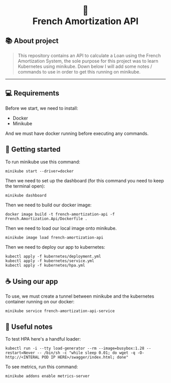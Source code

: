 <h1 align="center">
📄<br>French Amortization API
</h1>

## 📚 About project

> This repository contains an API to calculate a Loan using the French Amortization System, the sole purpose for this project was to learn Kubernetes using minikube. Down below I will add some notes / commands to use in order to get this running on minikube.
---


## 💻 Requirements

Before we start, we need to install:
- Docker
- Minikube

And we must have docker running before executing any commands.

## 🚀 Getting started

To run minikube use this command:

```
minikube start --driver=docker
```

Then we need to set up the dashboard (for this command you need to keep the terminal open):

```
minikube dashboard
```

Then we need to build our docker image:

```
docker image build -t french-amortization-api -f French.Amortization.Api/Dockerfile .
```

Then we need to load our local image onto minikube.

```
minikube image load french-amortization-api
```

Then we need to deploy our app to kubernetes:
```
kubectl apply -f kubernetes/deployment.yml
kubectl apply -f kubernetes/service.yml
kubectl apply -f kubernetes/hpa.yml
```

## ☕ Using our app

To use, we must create a tunnel between minikube and the kubernetes container running on our docker:

```
minikube service french-amortization-api-service
```


## 📄 Useful notes

To test HPA here's a handful loader:

```
kubectl run -i --tty load-generator --rm --image=busybox:1.28 --restart=Never -- /bin/sh -c "while sleep 0.01; do wget -q -O- http://<INTERAL POD IP HERE>/swagger/index.html; done"
```

To see metrics, run this command: 
```
minikube addons enable metrics-server
```